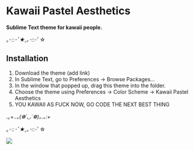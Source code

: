 # Kawaii Pastel Aesthetics

**Sublime Text theme for kawaii people.**

｡･:*:･ﾟ★,｡･:*:･ﾟ☆

## Installation

1. Download the theme (add link)
2. In Sublime Text, go to Preferences -> Browse Packages...
3. In the window that popped up, drag this theme into the folder.
4. Choose the theme using Preferences -> Color Scheme -> Kawaii Pastel Aesthetics
5. YOU KAWAII AS FUCK NOW, GO CODE THE NEXT BEST THING

.｡+.*.｡(❁´◡`❁)｡.｡:+*

｡･:*:･ﾟ★,｡･:*:･ﾟ☆

<img src="https://s-media-cache-ak0.pinimg.com/originals/30/76/41/307641ad0e582aaeb67192db67f3b118.gif" />
